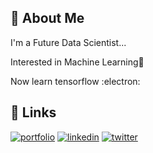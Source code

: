 ## 🚀 About Me
I'm a Future Data Scientist...

Interested in Machine Learning🤖

Now learn tensorflow :electron:


## 🔗 Links
[![portfolio](https://img.shields.io/badge/my_portfolio-000?style=for-the-badge&logo=ko-fi&logoColor=white)](https://linktr.ee/muhammadnurilhuda)
[![linkedin](https://img.shields.io/badge/linkedin-0A66C2?style=for-the-badge&logo=linkedin&logoColor=white)](https://www.linkedin.com/in/muhammad-nuril-huda/)
[![twitter](https://img.shields.io/badge/twitter-1DA1F2?style=for-the-badge&logo=twitter&logoColor=white)](https://twitter.com/nuril_huda3333)



<!---
MuhammadNurilHuda/MuhammadNurilHuda is a ✨ special ✨ repository because its `README.md` (this file) appears on your GitHub profile.
You can click the Preview link to take a look at your changes.
--->

